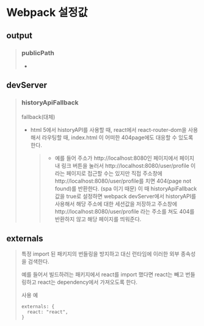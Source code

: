 # Webpack 설정값

## output

> ### publicPath
>
> -

## devServer

> ### historyApiFallback
>
> fallback(대체)
>
> - html 5에서 historyAPI를 사용할 때, react에서 react-router-dom을 사용해서 라우팅할 때, index.html 이 어떠한 404page에도 대응할 수 있도록 한다.
>   > - 예를 들어 주소가 http://localhost:8080인 페이지에서 페이지 내 링크 버튼을 눌러서 http://localhost:8080/user/profile 이라는 페이지로 접근할 수는 있지만 직접 주소창에 http://localhost:8080/user/profile를 치면 404(page not found)를 반환한다. (spa 이기 때문) 이 때 historyApiFallback 값을 true로 설정하면 webpack devServer에서 historyAPI를 사용해서 해당 주소에 대한 세션값을 저장하고 주소창에 http://localhost:8080/user/profile 라는 주소를 쳐도 404를 반환하지 않고 해당 페이지를 띄워준다.

## externals

> 특정 import 된 패키지의 번들링을 방지하고 대신 런타임에 이러한 외부 종속성을 검색한다.
>
> 예를 들어서 빌드하려는 패키지에서 react를 import 했다면 react는 빼고 번들링하고 react는 dependency에서 가져오도록 한다.
>
> 사용 예
>
> ```
> externals: {
>   react: "react",
> }
> ```

